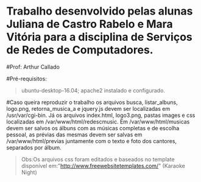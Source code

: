 # Trabalho desenvolvido pelas alunas Juliana de Castro Rabelo e Mara Vitória para a disciplina de Serviços de Redes de Computadores.
#Prof: Arthur Callado

#Pré-requisitos:
>ubuntu-desktop-16.04;
>apache2 instalado e configurado.

#Caso queira reproduzir o trabalho os arquivos busca, listar_albuns, logo.png, retorna_musica_a e jquery.js devem ser localizadas em /usr/var/cgi-bin. Já os arquivos index.html, logo3.png, pastas images e css localizadas em /var/www/html/redescmusic. Em /var/www/html/musicas devem ser salvos os álbuns com as músicas completas e de escolha pessoal, as prévias das mesmas devem ser salvas em /var/www/html/previas juntamente com o texto e foto dos cantores, separados por álbum.



>Obs:Os arquivos css foram editados e baseados no template disponível em:"http://www.freewebsitetemplates.com/" (Karaoke Night)
